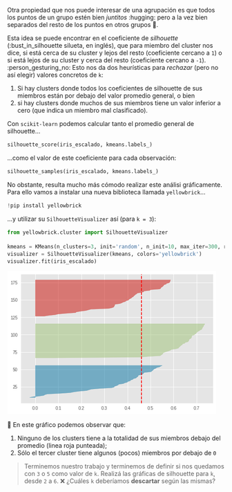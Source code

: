 Otra propiedad que nos puede interesar de una agrupación es que todos los puntos de un grupo estén bien _juntitos_ :hugging:  pero a la vez bien separados del resto de los puntos en otros grupos :dash:. 

Esta idea se puede encontrar en el coeficiente de _silhouette_ (:bust_in_silhouette silueta, en inglés), que para miembro del cluster nos dice, si está cerca de su cluster y lejos del resto (coeficiente cercano a `1`) o si está lejos de su cluster y cerca del resto (coeficiente cercano a `-1`). :person_gesturing_no: Esto nos da dos heurísticas para _rechazar_ (pero no así elegir) valores concretos de `k`: 

  1. Si hay clusters donde todos los coeficientes de silhouette de sus miembros están por debajo del valor promedio general, o bien
  2. si hay clusters donde muchos de sus miembros tiene un valor inferior a cero (que indica un miembro mal clasificado).

Con `scikit-learn` podemos calcular tanto el promedio general de silhouette... 
  
```python
silhouette_score(iris_escalado, kmeans.labels_)
```

...como el valor de este coeficiente para cada observación:

```python
silhouette_samples(iris_escalado, kmeans.labels_)
```

No obstante, resulta mucho más cómodo realizar este análisi gráficamente. Para ello vamos a instalar una nueva biblioteca llamada `yellowbrick`...

```python
!pip install yellowbrick
```

...y utilizar su `SilhouetteVisualizer` así (para `k = 3`):

```python
from yellowbrick.cluster import SilhouetteVisualizer

kmeans = KMeans(n_clusters=3, init='random', n_init=10, max_iter=300, random_state=42)
visualizer = SilhouetteVisualizer(kmeans, colors='yellowbrick')
visualizer.fit(iris_escalado)
```

<img src="https://raw.githubusercontent.com/MumukiProject/mumuki-guia-python3-clustering/master/assets/silhouette_k3_1672641063335.png" alt="silhouette_k3_1672641063335.png" width="auto" height="auto">


:eyes: En este gráfico podemos observar que: 
 
 1. Ninguno de los clusters tiene a la totalidad de sus miembros debajo del promedio (linea roja punteada);
 2. Sólo el tercer cluster tiene algunos (pocos) miembros por debajo de `0`

> Terminemos nuestro trabajo y terminemos de definir si nos quedamos con `3` o `5` como valor de `k`. Realizá las gráficas de silhouette para `k`, desde `2` a `6`. :x: ¿Cuáles `k` deberíamos **descartar** según las mismas? 


